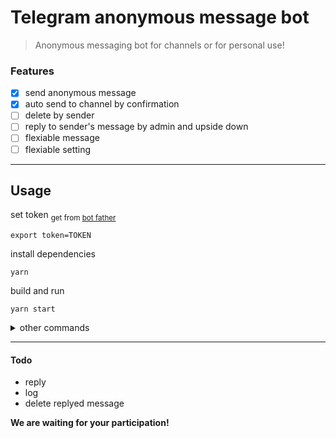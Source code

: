 # Telegram anonymous message bot

> Anonymous messaging bot for channels or for personal use!

### Features

- [x] send anonymous message
- [x] auto send to channel by confirmation
- [ ] delete by sender
- [ ] reply to sender's message by admin and upside down
- [ ] flexiable message
- [ ] flexiable setting

---

## Usage

set token <sub>get from [bot father](https://t.me/BotFather)</sub>

```
export token=TOKEN
```

install dependencies

```
yarn
```

build and run

```
yarn start
```

<details>
  <summary>other commands</summary>
<p>
  
  build
  ```
  yarn build
  ```
  run
  ```
  yarn runCode
  ```
</p>
</details>

---

#### Todo

- reply
- log
- delete replyed message

**We are waiting for your participation!**
